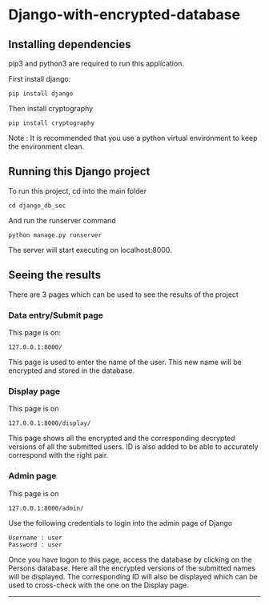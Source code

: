 # Django-with-encrypted-database

## Installing dependencies

pip3 and python3 are required to run this application.

First install django:

`pip install django`

Then install cryptography

`pip install cryptography`

Note : It is recommended that you use a python virtual environment to keep the environment clean.

## Running this Django project

To run this project, cd into the main folder

`cd django_db_sec`

And run the runserver command

`python manage.py runserver`

The server will start executing on localhost:8000.

## Seeing the results

There are 3 pages which can be used to see the results of the project

### Data entry/Submit page

This page is on: 

`127.0.0.1:8000/`

This page is used to enter the name of the user. This new name will be encrypted and stored in the database. 

### Display page

This page is on 

`127.0.0.1:8000/display/`

This page shows all the encrypted and the corresponding decrypted versions of all the submitted users. ID is also added to be able to accurately correspond with the right pair.

### Admin page

This page is on 

`127.0.0.1:8000/admin/`

Use the following credentials to login into the admin page of Django

```
Username : user
Password : user
```

Once you have logon to this page, access the database by clicking on the Persons database. Here all the encrypted versions of the submitted names will be displayed. The corresponding ID will also be displayed which can be used to cross-check with the one on the Display page.

---
